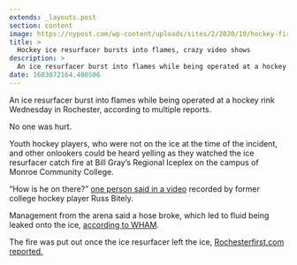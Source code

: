 ```yaml
--- 
extends: _layouts.post 
section: content 
image: https://nypost.com/wp-content/uploads/sites/2/2020/10/hockey-fire-wp-thumb_NEW.jpg?quality=90&strip=all&w=1200 
title: > 
  Hockey ice resurfacer bursts into flames, crazy video shows 
description: > 
  An ice resurfacer burst into flames while being operated at a hockey rink Wednesday in Rochester, according to multiple reports.Youth hockey players, who were not on the ice at the time of the incident, and other onlookers could be heard yelling as they watched the ice resurfacer catch fire at Bill Gray’s Regional Iceplex on the campus of Monroe Community College.“How is he on there?” one person said in a video recorded by former college hockey player Russ Bitely.Management from the arena said a hose broke, which led to fluid being leaked onto the ice, according to WHAM.The fire was put out once the ice resurfacer left the ice, Rochesterfirst.com reported. 
date: 1603072164.400506 
--- 
```

<div><p>An ice resurfacer burst into flames while being operated at a hockey rink Wednesday in Rochester, according to multiple reports.</p>
<p>No one was hurt.</p>
<p>Youth hockey players, who were not on the ice at the time of the incident, and other onlookers could be heard yelling as they watched the ice resurfacer catch fire at Bill Gray&#8217;s Regional Iceplex on the campus of Monroe Community College.</p>
 
<p>&#8220;How is he on there?&#8221; <a href="https://twitter.com/russbites/status/1316547894716047360?s=20" target="_blank" rel="noopener noreferrer">one person said in a video</a> recorded by former college hockey player Russ Bitely.</p>
<p>Management from the arena said a hose broke, which led to fluid being leaked onto the ice, <a href="https://13wham.com/news/local/video-zamboni-catches-fire-at-bill-grays-regional-iceplex" target="_blank" rel="noopener noreferrer">according to WHAM</a>.</p>
<p>The fire was put out once the ice resurfacer left the ice, <a href="https://www.rochesterfirst.com/news/local-news/no-injuries-reported-after-zamboni-catches-fire-at-bill-grays-iceplex/" target="_blank" rel="noopener noreferrer">Rochesterfirst.com reported.</a></p>
			</div>